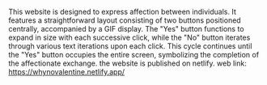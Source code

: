 This website is designed to express affection between individuals. It features a straightforward layout consisting of two buttons positioned centrally, accompanied by a GIF display. The "Yes" button functions to expand in size with each successive click, while the "No" button iterates through various text iterations upon each click. This cycle continues until the "Yes" button occupies the entire screen, symbolizing the completion of the affectionate exchange.
the website is published on netlify.
web link: https://whynovalentine.netlify.app/
